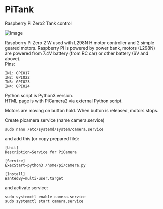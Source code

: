 # PiTank
Raspberry Pi Zero2 Tank control

![Image](/screenshot.PNG)

Raspberry Pi Zero 2 W used with L298N H motor controller and 2 simple geared motors.
Raspberry Pi is powered by power bank, motors (L298N) are powered from 7.4V battery (from RC car) or other battery (6V and above).  
Pins:
```
IN1: GPIO17
IN2: GPIO22
IN3: GPIO23
IN4: GPIO24
```
Python script is Python3 version.  
HTML page is with PiCamera2 via external Python script.

Motors are moving on button hold. When button is released, motors stops.

Create picamera service (name camera.service)
```
sudo nano /etc/systemd/system/camera.service
```

and add this (or copy prepared file):
```
[Unit]
Description=Service for PiCamera

[Service]
ExecStart=python3 /home/pi/camera.py

[Install]
WantedBy=multi-user.target
```
and activate service:
```
sudo systemctl enable camera.service
sudo systemctl start camera.service
```
